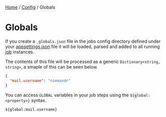 [Home](/README.md) / [Config](/docs/configuration/README.md) / Globals

# Globals
If you create a `_globals.json` file in the jobs config directory defined under your [appsettings.json](/docs/configuration/appsettings.md) file it will be loaded, parsed and added to all running [job](/docs/configuration/JobConfig.md) instances.

The contents of this file will be processed as a generic `Dictionary<string, string>`, a smaple of this can be seen below.

```json
{
  "mail.username": "niemandr"
}
```

You can access `GLOBAL` variables in your job steps using the `${global:<property>}` syntax.

    ${global:mail.username}
